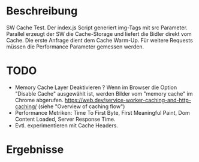 # Beschreibung
SW Cache Test. Der index.js Script generiert img-Tags mit src Parameter. Parallel erzeugt der SW die Cache-Storage und liefert die Bidler direkt vom Cache. 
Die erste Anfrage dient dem Cache Warm-Up. Für weitere Requests müssen die Performance Parameter gemessen werden. 

# TODO
- Memory Cache Layer Deaktivieren ? Wenn im Browser die Option "Disable Cache" ausgewählt ist, werden Bilder vom "memory cache" im Chrome abgerufen. 
  https://web.dev/service-worker-caching-and-http-caching/ (siehe "Overview of caching flow")  
- Performance Metriken: Time To First Byte, First Meaningful Paint, Dom Content Loaded, Server Response Time.
- Evtl. experimentieren mit Cache Headers. 

# Ergebnisse
